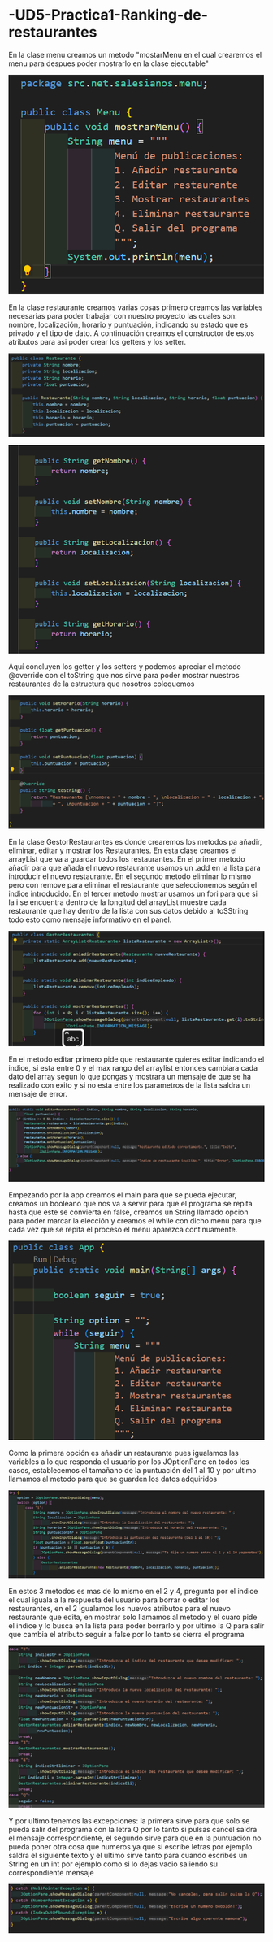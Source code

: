 # -UD5-Practica1-Ranking-de-restaurantes

En la clase menu creamos un metodo "mostarMenu en el cual crearemos el menu para despues poder mostrarlo en la clase ejecutable"

![alt](images\Menu.png)

En la clase restaurante creamos varias cosas primero creamos las variables necesarias para poder trabajar con nuestro proyecto las cuales son: nombre, localización, horario y puntuación, indicando su estado que es privado y el tipo de dato.
A continuación creamos el constructor de estos atributos para asi poder crear los getters y los setter.

![alt](images\Restaurante.png)

![alt text](images\getter-setters.png)

Aquí concluyen los getter y los setters y podemos apreciar el metodo @override con el toString que nos sirve para poder mostrar nuestros restaurantes de la estructura que nosotros coloquemos

![alt text](images\toString.png)

En la clase GestorRestaurantes es donde crearemos los metodos pa añadir, eliminar, editar y mostrar los Restaurantes.
En esta clase creamos el arrayList que va a guardar todos los restaurantes.
En el primer metodo añadir para que añada el nuevo restaurante usamos un .add en la lista para introducir el nuevo restaurante.
En el segundo metodo eliminar lo mismo pero con remove para eliminar el restaurante que seleccionemos según el indice introducido.
En el tercer metodo mostrar usamos un fori para que si la i se encuentra dentro de la longitud del arrayList muestre cada restaurante que hay dentro de la lista con sus datos debido al toSString todo esto como mensaje informativo en el panel.

![alt text](images\Gestor1.png)

En el metodo editar primero pide que restaurante quieres editar indicando el indice, si esta entre 0 y el max rango del arraylist entonces cambiara cada dato del array segun lo que pongas y mostrara un mensaje de que se ha realizado con exito y si no esta entre los parametros de la lista saldra un mensaje de error.

![alt text](images\gestor2.png)

Empezando por la app creamos el main para que se pueda ejecutar, creamos un booleano que nos va a servir para que el programa se repita hasta que este se convierta en false, creamos un String llamado opcion para poder marcar la elección y creamos el while con dicho menu para que cada vez que se repita el proceso el menu aparezca continuamente.

![alt text](images\app1.png)

Como la primera opción es añadir un restaurante pues igualamos las variables a lo que responda el usuario por los JOptionPane en todos los casos, establecemos el tamañano de la puntuación del 1 al 10 y por ultimo llamamos al metodo para que se guarden los datos adquiridos

![alt text](images\app2.png)

En estos 3 metodos es mas de lo mismo en el 2 y 4, pregunta por el indice el cual iguala a la respuesta del usuario para borrar o editar los restaurantes, en el 2 igualamos los nuevos atributos para el nuevo restaurante que edita, en mostrar solo llamamos al metodo y el cuaro pide el indice y lo busca en la lista para poder borrarlo y por ultimo la Q para salir que cambia el atributo seguir a false por lo tanto se cierra el programa

![alt text](images\app3.png)

Y por ultimo tenemos las excepciones: la primera sirve para que solo se pueda salir del programa con la letra Q por lo tanto si pulsas cancel saldra el mensaje correspondiente, el segundo sirve para que en la puntuación no pueda poner otra cosa que numeros ya que si escribe letras por ejemplo saldra el siguiente texto y el ultimo sirve tanto para cuando escribes un String en un int por ejemplo como si lo dejas vacio saliendo su correspondiente mensaje

![alt text](images\app4.png)
